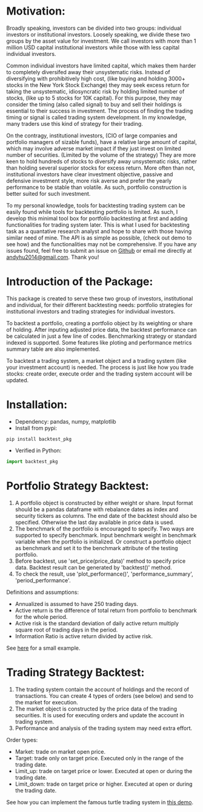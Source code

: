 # Motivation: 
Broadly speaking, investors can be divided into two groups: individual investors or institutional investors. Loosely speaking, we divide these two groups by the asset value for investment. We call investors with more than 1 million USD capital institutional investors while those with less capital individual investors. 

Common individual investors have limited capital, which makes them harder to completely diversifed away their unsystematic risks. Instead of diversifying with prohibitively high cost, (like buying and holding 3000+ stocks in the New York Stock Exchange) they may seek excess return for taking the unsystematic, idiosyncratic risk by holding limited number of stocks, (like up to 5 stocks for 10K capital). For this purpose, they may consider the timing (also called signal) to buy and sell their holdings is essential to their success in investment. The process of finding the trading timing or signal is called trading system development. In my knowledge, many traders use this kind of strategy for their trading.

On the contragy, institutional investors, (CIO of large companies and portfolio managers of sizable funds), have a relative large amount of capital, which may involve adverse market impact if they just invest on limited number of securities. (Limited by the volume of the strategy) They are more keen to hold hundreds of stocks to diversify away unsystematic risks, rather than holding several superior stocks for excess return. More often than not, institutional investors have clear investment objective, passive and defensive investment style, more risk averse and prefer the yearly performance to be stable than volatile. As such, portfolio construction is better suited for such investment.

To my personal knowledge, tools for backtesting trading system can be easily found while tools for backtesting portfolio is limited. As such, I develop this minimal tool box for portfolio backtesting at first and adding functionalities for trading system later. This is what I used for backtesting task as a quantative research analyst and hope to share with those having similar need of mine. The API is as simple as possible, (check out demo to see how) and the functionalities may not be comprehensive. If you have any issues found, feel free to submit an issue on [Github](https://github.com/andyhu4023/backtest_pkg) or email me directly at andyhu2014@gmail.com. Thank you!

# Introduction of the Package:
This package is created to serve these two group of investors, institutional and individual, for their different backtesting needs: portfolio strategies for institutional investors and trading strategies for individual investors.

To backtest a portfolio, creating a portfolio object by its weighting or share of holding. After inputing adjusted price data, the backtest performance can be calculated in just a few line of codes. Benchmarking strategy or standard indexed is supported. Some features like ploting and performance metrics summary table are also implemented.

To backtest a trading system, a market object and a trading system (like your investment account) is needed. The process is just like how you trade stocks: create order, execute order and the trading system account will be updated.

# Installation: 
* Dependency: pandas, numpy, matplotlib
* Install from pypi:
```
pip install backtest_pkg  
```
* Verified in Python:
```python
import backtest_pkg 
```

# Portfolio Strategy Backtest:
   1. A portfolio object is constructed by either weight or share. Input format should be a pandas dataframe with rebalance dates as index and security tickers as columns. The end date of the backtest should also be specified. Otherwise the last day available in price data is used.
   2. The benchmark of the portfolio is encouraged to specify. Two ways are supported to specify benchmark. Input benchmark weight in benchmark variable when the portfolio is initialized. Or construct a portfolio object as benchmark and set it to the benchmark attribute of the testing portfolio.
   3. Before backtest, use 'set_price(price_data)' method to specify price data. Backtest result can be generated by 'backtest()' method.
   4. To check the result, use 'plot_performance()', 'performance_summary', 'period_performance'.

Definitions and assumptions:
* Annualized is assumed to have 250 trading days.
* Active return is the difference of total return from portfolio to benchmark for the whole period. 
* Active risk is the standard deviation of daily active return multiply square root of trading days in the period. 
* Information Ratio is active return divided by active risk.

See [here](https://github.com/andyhu4023/demo-strategies/blob/master/portfolio_rating.py) for a small example.

# Trading Strategy Backtest:
   1. The trading system contain the account of holdings and the record of transactions. You can create 4 types of orders (see below) and send to the market for execution.
   2. The market object is constructed by the price data of the trading securities. It is used for executing orders and update the account in trading system.
   3. Performance and analysis of the trading system may need extra effort.

Order types:  
* Market: trade on market open price.
* Target: trade only on target price. Executed only in the range of the trading date.
* Limit_up: trade on target price or lower. Executed at open or during the trading date.
* Limit_down: trade on target price or higher. Executed at open or during the trading date.


See how you can implement the famous turtle trading system in [this demo](https://github.com/andyhu4023/demo-strategies/blob/master/trading_turtle_system.py).



